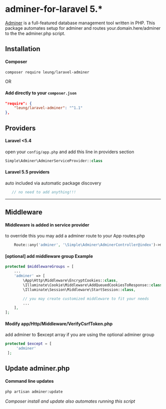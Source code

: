 # adminer-for-laravel 5.*
[Adminer](https://www.adminer.org) is a full-featured database management tool written in PHP.
This package automates setup for adminer and routes your.domain.here/adminer to the the adminer.php script.

## Installation

#### Composer
```bash
composer require leung/laravel-adminer
```
OR
#### Add directly to your `composer.json`
```json
"require": {
    "leung/laravel-adminer": "^1.1"
},
```

## Providers

#### Laravel <5.4 
open your `config/app.php` and add this line in providers section
```php
Simple\Adminer\AdminerServiceProvider::class
```
#### Laravel 5.5 providers 
auto included via automatic package discovery
```php
   // no need to add anything!!!
```

---
## Middleware

#### Middleware is added in service provider 
to override this you may add a adminer route to your App routes.php

```php
    Route::any('adminer', '\Simple\Adminer\AdminerController@index')->middleware('custom_middleware'); // where you defined your middleware in app/Http/Kernel.php
```

#### [optional] add middleware group Example

```php
protected $middlewareGroups = [
    ...
    'adminer' => [
        \App\Http\Middleware\EncryptCookies::class,
        \Illuminate\Cookie\Middleware\AddQueuedCookiesToResponse::class,
        \Illuminate\Session\Middleware\StartSession::class,

        // you may create customized middleware to fit your needs
        ...
    ],
];
```

#### Modify app/Http/Middleware/VerifyCsrfToken.php
add adminer to $except array if you are using the optional adminer group
```php
protected $except = [
     'adminer'
 ];
 ```

## Update adminer.php

#### Command line updates
```bash
php artisan adminer:update
```

_Composer install and update also automates running this script_
